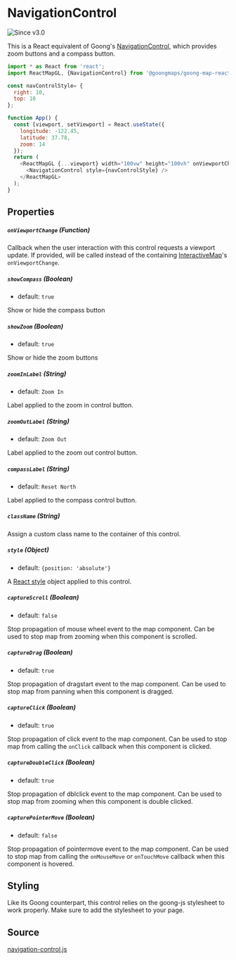 # NavigationControl

![Since v3.0](https://img.shields.io/badge/since-v3.0-green)

This is a React equivalent of Goong's [NavigationControl](https://docs.goong.io/javascript/markers/#navigationcontrol),
which provides zoom buttons and a compass button.

```js
import * as React from 'react';
import ReactMapGL, {NavigationControl} from '@goongmaps/goong-map-react';

const navControlStyle= {
  right: 10,
  top: 10
};

function App() {
  const [viewport, setViewport] = React.useState({
    longitude: -122.45,
    latitude: 37.78,
    zoom: 14
  });
  return (
    <ReactMapGL {...viewport} width="100vw" height="100vh" onViewportChange={setViewport}>
      <NavigationControl style={navControlStyle} />
    </ReactMapGL>
  );
}
```

## Properties

##### `onViewportChange` (Function)

Callback when the user interaction with this control requests a viewport update. If provided, will be called instead of the containing [InteractiveMap](/docs/api-reference/interactive-map.md)'s `onViewportChange`.

##### `showCompass` (Boolean)

- default: `true`

Show or hide the compass button

##### `showZoom` (Boolean)

- default: `true`

Show or hide the zoom buttons

##### `zoomInLabel` (String)

- default: `Zoom In`

Label applied to the zoom in control button.

##### `zoomOutLabel` (String)

- default: `Zoom Out`

Label applied to the zoom out control button.

##### `compassLabel` (String)

- default: `Reset North`

Label applied to the compass control button.

##### `className` (String)

Assign a custom class name to the container of this control.

##### `style` (Object)

- default: `{position: 'absolute'}`

A [React style](https://reactjs.org/docs/dom-elements.html#style) object applied to this control.

##### `captureScroll` (Boolean)

- default: `false`

Stop propagation of mouse wheel event to the map component. Can be used to stop map from zooming when this component is scrolled.

##### `captureDrag` (Boolean)

- default: `true`

Stop propagation of dragstart event to the map component. Can be used to stop map from panning when this component is dragged.

##### `captureClick` (Boolean)

- default: `true`

Stop propagation of click event to the map component. Can be used to stop map from calling the `onClick` callback when this component is clicked.

##### `captureDoubleClick` (Boolean)

- default: `true`

Stop propagation of dblclick event to the map component. Can be used to stop map from zooming when this component is double clicked.

##### `capturePointerMove` (Boolean)

- default: `false`

Stop propagation of pointermove event to the map component. Can be used to stop map from calling the `onMouseMove` or `onTouchMove` callback when this component is hovered.


## Styling

Like its Goong counterpart, this control relies on the goong-js stylesheet to work properly. Make sure to add the stylesheet to your page.

## Source

[navigation-control.js](https://github.com/goong-io/goong-map-react/tree/main/src/components/navigation-control.js)

